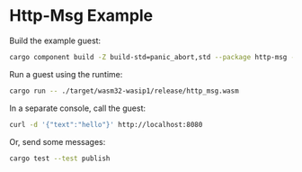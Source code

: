 # Http-Msg Example

Build the example guest:

```bash
cargo component build -Z build-std=panic_abort,std --package http-msg --release
```

Run a guest using the runtime:

```bash
cargo run -- ./target/wasm32-wasip1/release/http_msg.wasm
```

In a separate console, call the guest:

```bash
curl -d '{"text":"hello"}' http://localhost:8080
```

Or, send some messages:

```bash
cargo test --test publish
```